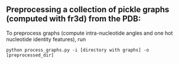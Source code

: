  
## Preprocessing a collection of pickle graphs (computed with fr3d) from the PDB:


To preprocess graphs (compute intra-nucleotide angles and one hot nucleotide identity features), run 
```
python process_graphs.py -i [directory with graphs] -o [preprocessed_dir]
```
